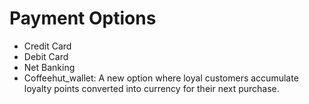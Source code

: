 # Payment Options

- Credit Card
- Debit Card
- Net Banking
- Coffeehut_wallet: A new option where loyal customers accumulate loyalty points converted into currency for their next purchase.
